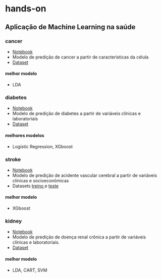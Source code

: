 # hands-on

## Aplicação de Machine Learning na saúde

### cancer

* [Notebook](https://github.com/fabianofilho/medipynb/blob/master/classification/cancer.ipynb)
* Modelo de predição de cancer a partir de características da célula
* [Dataset](http://bit.ly/cadados)

#### melhor modelo

* LDA

### diabetes

* [Notebook](https://github.com/fabianofilho/medipynb/blob/master/classification/diabetes.ipynb)
* Modelo de predição de diabetes a partir de variáveis clínicas e laboratoriais
* [Dataset](http://bit.ly/pimadiabetes)

#### melhores modelos

* Logistic Regression, XGboost

### stroke

* [Notebook](https://github.com/fabianofilho/medipynb/blob/master/classification/stroke.ipynb)
* Modelo de predição de acidente vascular cerebral a partir de variáveis clínicas e socioeconômicas
* Datasets [treino ](http://bit.ly/avctreino)e [teste](http://bit.ly/avcteste)

#### melhor modelo

* XGboost

### kidney

* [Notebook](https://github.com/fabianofilho/medipynb/blob/master/classification/renal.ipynb)
* Modelo de predição de doença renal crônica a partir de variáveis clínicas e laboratoriais.
* [Dataset](http://bit.ly/ckdado)

#### melhor modelo

* LDA, CART, SVM

